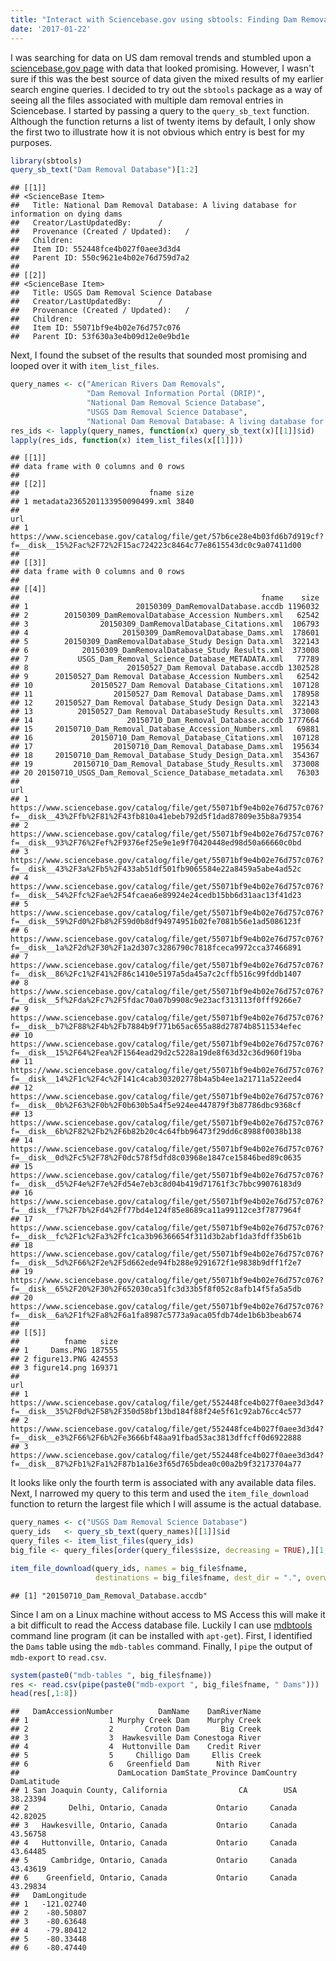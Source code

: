 ```yaml
---
title: "Interact with Sciencebase.gov using sbtools: Finding Dam Removal Data"
date: '2017-01-22'
---
```


I was searching for data on US dam removal trends and stumbled upon a [sciencebase.gov page](https://www.sciencebase.gov/catalog/item/55071bf9e4b02e76d757c076) with data that looked promising. However, I wasn't sure if this was the best source of data given the mixed results of my earlier search engine queries. I decided to try out the `sbtools` package as a way of seeing all the files associated with multiple dam removal entries in Sciencebase. I started by passing a query to the `query_sb_text` function. Although the function returns a list of twenty items by default, I only show the first two to illustrate how it is not obvious which entry is best for my purposes.

``` r
library(sbtools)
query_sb_text("Dam Removal Database")[1:2]
```

    ## [[1]]
    ## <ScienceBase Item> 
    ##   Title: National Dam Removal Database: A living database for information on dying dams
    ##   Creator/LastUpdatedBy:      / 
    ##   Provenance (Created / Updated):   / 
    ##   Children: 
    ##   Item ID: 552448fce4b027f0aee3d3d4
    ##   Parent ID: 550c9621e4b02e76d759d7a2
    ## 
    ## [[2]]
    ## <ScienceBase Item> 
    ##   Title: USGS Dam Removal Science Database
    ##   Creator/LastUpdatedBy:      / 
    ##   Provenance (Created / Updated):   / 
    ##   Children: 
    ##   Item ID: 55071bf9e4b02e76d757c076
    ##   Parent ID: 53f630a3e4b09d12e0e9bd1e

Next, I found the subset of the results that sounded most promising and looped over it with `item_list_files`.

``` r
query_names <- c("American Rivers Dam Removals",
                 "Dam Removal Information Portal (DRIP)",
                 "National Dam Removal Science Database",
                 "USGS Dam Removal Science Database",
                 "National Dam Removal Database: A living database for information on dying dams")
res_ids <- lapply(query_names, function(x) query_sb_text(x)[[1]]$id)
lapply(res_ids, function(x) item_list_files(x[[1]]))
```

    ## [[1]]
    ## data frame with 0 columns and 0 rows
    ## 
    ## [[2]]
    ##                             fname size
    ## 1 metadata2365201133950090499.xml 3840
    ##                                                                                                                                       url
    ## 1 https://www.sciencebase.gov/catalog/file/get/57b6ce28e4b03fd6b7d919cf?f=__disk__15%2Fac%2F72%2F15ac724223c8464c77e8615543dc0c9a07411d00
    ## 
    ## [[3]]
    ## data frame with 0 columns and 0 rows
    ## 
    ## [[4]]
    ##                                                      fname    size
    ## 1                        20150309_DamRemovalDatabase.accdb 1196032
    ## 2        20150309_DamRemovalDatabase_Accession Numbers.xml   62542
    ## 3                20150309_DamRemovalDatabase_Citations.xml  106793
    ## 4                     20150309_DamRemovalDatabase_Dams.xml  178601
    ## 5        20150309_DamRemovalDatabase_Study Design Data.xml  322143
    ## 6            20150309_DamRemovalDatabase_Study Results.xml  373008
    ## 7           USGS_Dam_Removal_Science_Database_METADATA.xml   77789
    ## 8                      20150527_Dam Removal Database.accdb 1302528
    ## 9      20150527_Dam Removal Database_Accession Numbers.xml   62542
    ## 10             20150527_Dam Removal Database_Citations.xml  107128
    ## 11                  20150527_Dam Removal Database_Dams.xml  178958
    ## 12     20150527_Dam Removal Database_Study Design Data.xml  322143
    ## 13          20150527_Dam Removal DatabaseStudy Results.xml  373008
    ## 14                     20150710_Dam_Removal_Database.accdb 1777664
    ## 15     20150710_Dam_Removal_Database_Accession_Numbers.xml   69881
    ## 16             20150710_Dam_Removal_Database_Citations.xml  107128
    ## 17                  20150710_Dam_Removal_Database_Dams.xml  195634
    ## 18     20150710_Dam_Removal_Database_Study_Design_Data.xml  354367
    ## 19         20150710_Dam_Removal_Database_Study_Results.xml  373008
    ## 20 20150710_USGS_Dam_Removal_Science_Database_metadata.xml   76303
    ##                                                                                                                                        url
    ## 1  https://www.sciencebase.gov/catalog/file/get/55071bf9e4b02e76d757c076?f=__disk__43%2Ffb%2F81%2F43fb810a41ebeb792d5f1dad87809e35b8a79354
    ## 2  https://www.sciencebase.gov/catalog/file/get/55071bf9e4b02e76d757c076?f=__disk__93%2F76%2Fef%2F9376ef25e9e1e9f70420448ed98d50a66660c0bd
    ## 3  https://www.sciencebase.gov/catalog/file/get/55071bf9e4b02e76d757c076?f=__disk__43%2F3a%2Fb5%2F433ab51df501fb9065584e22a8459a5abe4ad52c
    ## 4  https://www.sciencebase.gov/catalog/file/get/55071bf9e4b02e76d757c076?f=__disk__54%2Ffc%2Fae%2F54fcaea6e89924e24cedb15bb6d31aac13f41d23
    ## 5  https://www.sciencebase.gov/catalog/file/get/55071bf9e4b02e76d757c076?f=__disk__59%2Fd0%2Fb8%2F59d0b8df94974951b02fe7081b56e1ad5086123f
    ## 6  https://www.sciencebase.gov/catalog/file/get/55071bf9e4b02e76d757c076?f=__disk__1a%2F2d%2F30%2F1a2d307c3286790c7818fceca9972cca37466891
    ## 7  https://www.sciencebase.gov/catalog/file/get/55071bf9e4b02e76d757c076?f=__disk__86%2Fc1%2F41%2F86c1410e5197a5da45a7c2cffb516c99fddb1407
    ## 8  https://www.sciencebase.gov/catalog/file/get/55071bf9e4b02e76d757c076?f=__disk__5f%2Fda%2Fc7%2F5fdac70a07b9908c9e23acf313113f0fff9266e7
    ## 9  https://www.sciencebase.gov/catalog/file/get/55071bf9e4b02e76d757c076?f=__disk__b7%2F88%2F4b%2Fb7884b9f771b65ac655a88d27874b8511534efec
    ## 10 https://www.sciencebase.gov/catalog/file/get/55071bf9e4b02e76d757c076?f=__disk__15%2F64%2Fea%2F1564ead29d2c5228a19de8f63d32c36d960f19ba
    ## 11 https://www.sciencebase.gov/catalog/file/get/55071bf9e4b02e76d757c076?f=__disk__14%2F1c%2F4c%2F141c4cab303202778b4a5b4ee1a21711a522eed4
    ## 12 https://www.sciencebase.gov/catalog/file/get/55071bf9e4b02e76d757c076?f=__disk__0b%2F63%2F0b%2F0b630b5a4f5e924ee447879f3b87786dbc9368cf
    ## 13 https://www.sciencebase.gov/catalog/file/get/55071bf9e4b02e76d757c076?f=__disk__6b%2F82%2Fb2%2F6b82b20c4c64fbb96473f29dd6c8988f0038b138
    ## 14 https://www.sciencebase.gov/catalog/file/get/55071bf9e4b02e76d757c076?f=__disk__0d%2Fc5%2F78%2F0dc578f5dfd8c03968e1847ce15846bed89c0635
    ## 15 https://www.sciencebase.gov/catalog/file/get/55071bf9e4b02e76d757c076?f=__disk__d5%2F4e%2F7e%2Fd54e7eb3c8d04b419d71761f3c7bbc99076183d9
    ## 16 https://www.sciencebase.gov/catalog/file/get/55071bf9e4b02e76d757c076?f=__disk__f7%2F7b%2Fd4%2Ff77bd4e124f85e8689ca11a99112ce3f7877964f
    ## 17 https://www.sciencebase.gov/catalog/file/get/55071bf9e4b02e76d757c076?f=__disk__fc%2F1c%2Fa3%2Ffc1ca3b96366654f311d3b2abf1da3fdff35b61b
    ## 18 https://www.sciencebase.gov/catalog/file/get/55071bf9e4b02e76d757c076?f=__disk__5d%2F66%2F2e%2F5d662ede94fb288e9291672f1e9838b9dff1f2e7
    ## 19 https://www.sciencebase.gov/catalog/file/get/55071bf9e4b02e76d757c076?f=__disk__65%2F20%2F30%2F652030ca51fc3d33b5f8f052c8afb14f5fa5a5db
    ## 20 https://www.sciencebase.gov/catalog/file/get/55071bf9e4b02e76d757c076?f=__disk__6a%2F1f%2Fa8%2F6a1fa8987c5773a9aca05fdb74de1b6b3beab674
    ## 
    ## [[5]]
    ##          fname   size
    ## 1     Dams.PNG 187555
    ## 2 figure13.PNG 424553
    ## 3 figure14.png 169371
    ##                                                                                                                                       url
    ## 1 https://www.sciencebase.gov/catalog/file/get/552448fce4b027f0aee3d3d4?f=__disk__35%2F0d%2F58%2F350d58bf13bd184f88f24e5f61c92ab76cc4c577
    ## 2 https://www.sciencebase.gov/catalog/file/get/552448fce4b027f0aee3d3d4?f=__disk__e3%2F66%2F6b%2Fe3666bf48aa91fbad53ac3813dffcff0d6922888
    ## 3 https://www.sciencebase.gov/catalog/file/get/552448fce4b027f0aee3d3d4?f=__disk__87%2Fb1%2Fa1%2F87b1a16e3f65d765bdea0c00a2b9f32173704a77

It looks like only the fourth term is associated with any available data files. Next, I narrowed my query to this term and used the `item_file_download` function to return the largest file which I will assume is the actual database.

``` r
query_names <- c("USGS Dam Removal Science Database")
query_ids   <- query_sb_text(query_names)[[1]]$id
query_files <- item_list_files(query_ids)
big_file <- query_files[order(query_files$size, decreasing = TRUE),][1,]

item_file_download(query_ids, names = big_file$fname,
                   destinations = big_file$fname, dest_dir = ".", overwrite_file = TRUE)
```

    ## [1] "20150710_Dam_Removal_Database.accdb"

Since I am on a Linux machine without access to MS Access this will make it a bit difficult to read the Access database file. Luckily I can use [mdbtools](https://github.com/brianb/mdbtools) command line program (it can be installed with `apt-get`). First, I identified the `Dams` table using the `mdb-tables` command. Finally, I `pipe` the output of `mdb-export` to `read.csv`.

``` r
system(paste0("mdb-tables ", big_file$fname))
res <- read.csv(pipe(paste0("mdb-export ", big_file$fname, " Dams")))
head(res[,1:8])
```

    ##   DamAccessionNumber          DamName    DamRiverName
    ## 1                  1 Murphy Creek Dam    Murphy Creek
    ## 2                  2       Croton Dam       Big Creek
    ## 3                  3  Hawkesville Dam Conestoga River
    ## 4                  4  Huttonville Dam    Credit River
    ## 5                  5     Chilligo Dam     Ellis Creek
    ## 6                  6   Greenfield Dam      Nith River
    ##                      DamLocation DamState_Province DamCountry DamLatitude
    ## 1 San Joaquin County, California                CA        USA    38.23394
    ## 2         Delhi, Ontario, Canada           Ontario     Canada    42.82025
    ## 3   Hawkesville, Ontario, Canada           Ontario     Canada    43.56758
    ## 4   Huttonville, Ontario, Canada           Ontario     Canada    43.64485
    ## 5     Cambridge, Ontario, Canada           Ontario     Canada    43.43619
    ## 6    Greenfield, Ontario, Canada           Ontario     Canada    43.29834
    ##   DamLongitude
    ## 1   -121.02740
    ## 2    -80.50807
    ## 3    -80.63648
    ## 4    -79.80412
    ## 5    -80.33448
    ## 6    -80.47440
